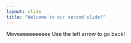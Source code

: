 ```yaml
---
layout: slide
title: "Welcome to our second slide!"
---
```

Moveeeeeeeeeee
Use the left arrow to go back!
